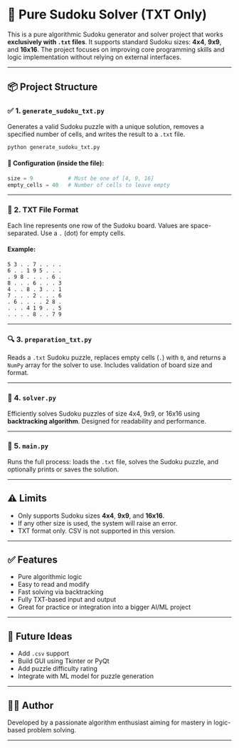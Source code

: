 # 🧠 Pure Sudoku Solver (TXT Only)

This is a pure algorithmic Sudoku generator and solver project that works **exclusively with `.txt` files**. It supports standard Sudoku sizes: **4x4**, **9x9**, and **16x16**. The project focuses on improving core programming skills and logic implementation without relying on external interfaces.

---

## 📦 Project Structure

### ✅ 1. `generate_sudoku_txt.py`
Generates a valid Sudoku puzzle with a unique solution, removes a specified number of cells, and writes the result to a `.txt` file.

```bash
python generate_sudoku_txt.py
```

#### 🔧 Configuration (inside the file):
```python
size = 9           # Must be one of [4, 9, 16]
empty_cells = 40   # Number of cells to leave empty
```

---

### 📄 2. TXT File Format

Each line represents one row of the Sudoku board. Values are space-separated. Use a `.` (dot) for empty cells.

#### Example:
```
5 3 . . 7 . . . .
6 . . 1 9 5 . . .
. 9 8 . . . . 6 .
8 . . . 6 . . . 3
4 . . 8 . 3 . . 1
7 . . . 2 . . . 6
. 6 . . . . 2 8 .
. . . 4 1 9 . . 5
. . . . 8 . . 7 9
```

---

### 🔍 3. `preparation_txt.py`
Reads a `.txt` Sudoku puzzle, replaces empty cells (`.`) with `0`, and returns a `NumPy` array for the solver to use. Includes validation of board size and format.

---

### 🧠 4. `solver.py`
Efficiently solves Sudoku puzzles of size 4x4, 9x9, or 16x16 using **backtracking algorithm**. Designed for readability and performance.

---

### 🚀 5. `main.py`
Runs the full process: loads the `.txt` file, solves the Sudoku puzzle, and optionally prints or saves the solution.

---

## ⚠️ Limits
- Only supports Sudoku sizes **4x4**, **9x9**, and **16x16**.
- If any other size is used, the system will raise an error.
- TXT format only. CSV is not supported in this version.

---

## ✅ Features
- Pure algorithmic logic
- Easy to read and modify
- Fast solving via backtracking
- Fully TXT-based input and output
- Great for practice or integration into a bigger AI/ML project

---

## 🧪 Future Ideas
- Add `.csv` support
- Build GUI using Tkinter or PyQt
- Add puzzle difficulty rating
- Integrate with ML model for puzzle generation

---

## 👨‍💻 Author
Developed by a passionate algorithm enthusiast aiming for mastery in logic-based problem solving.

---